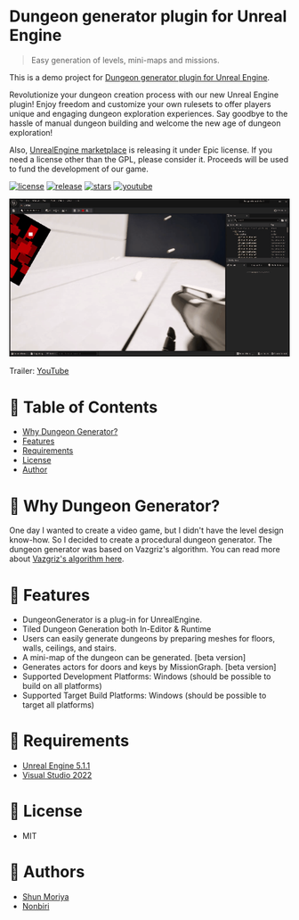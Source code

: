 # Dungeon generator plugin for Unreal Engine

> Easy generation of levels, mini-maps and missions.

This is a demo project for [Dungeon generator plugin for Unreal Engine](https://github.com/shun126/DungeonGenerator).

Revolutionize your dungeon creation process with our new Unreal Engine plugin! Enjoy freedom and customize your own rulesets to offer players unique and engaging dungeon exploration experiences. Say goodbye to the hassle of manual dungeon building and welcome the new age of dungeon exploration!

Also, [UnrealEngine marketplace](https://www.unrealengine.com/marketplace/slug/36a8b87d859f44439cfe1515975d7197) is releasing it under Epic license. If you need a license other than the GPL, please consider it. Proceeds will be used to fund the development of our game.

[![license](https://img.shields.io/github/license/shun126/DungeonGeneratorDemo)](https://github.com/shun126/DungeonGeneratorDemo/blob/main/LICENSE)
[![release](https://img.shields.io/github/v/release/shun126/DungeonGeneratorDemo)](https://github.com/shun126/DungeonGeneratorDemo/releases)
[![stars](https://img.shields.io/github/stars/shun126/DungeonGeneratorDemo?style=social)](https://github.com/shun126/DungeonGeneratorDemo/stargazers)
[![youtube](https://img.shields.io/youtube/views/HIW4mRt2_AA?style=social)](https://youtu.be/HIW4mRt2_AA)

![Screenshot](Document/Screenshot.gif)

Trailer: [YouTube](https://youtu.be/HIW4mRt2_AA)

# 🚩 Table of Contents
- [Why Dungeon Generator?](#-why-dungeon-generator)
- [Features](#-features)
- [Requirements](#-requirements)
- [License](#-license)
- [Author](#-authors)

# 🤔 Why Dungeon Generator?

One day I wanted to create a video game, but I didn't have the level design know-how. So I decided to create a procedural dungeon generator.
The dungeon generator was based on Vazgriz's algorithm. You can read more about [Vazgriz's algorithm here](https://vazgriz.com/119/procedurally-generated-dungeons/).

# 🎨 Features

* DungeonGenerator is a plug-in for UnrealEngine.
* Tiled Dungeon Generation both In-Editor & Runtime
* Users can easily generate dungeons by preparing meshes for floors, walls, ceilings, and stairs.
* A mini-map of the dungeon can be generated. [beta version]
* Generates actors for doors and keys by MissionGraph. [beta version]
* Supported Development Platforms: Windows (should be possible to build on all platforms)
* Supported Target Build Platforms: Windows (should be possible to target all platforms)

# 🔧 Requirements
* [Unreal Engine 5.1.1](https://www.unrealengine.com/unreal-engine-5)
* [Visual Studio 2022](https://visualstudio.microsoft.com/)

# 📜 License
* MIT

# 👾 Authors
* [Shun Moriya](https://twitter.com/moriya_zx25r)
* [Nonbiri](https://www.youtube.com/channel/UCkLXe57GpUyaOoj2ycREU1Q)
